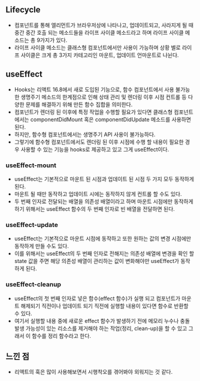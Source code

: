 ## Lifecycle
- 컴포넌트를 통해 엘리먼트가 브라우저상에 나타나고, 업데이트되고, 사라지게 될 때 중간 중간 호출 되는 메소드들을 라이프 사이클 메소드라고 하며 라이프 사이클 메소드는 총 9가지가 있다.
- 라이프 사이클 메소드는 클래스형 컴포넌트에서만 사용이 가능하며 상황 별로 라이프 사이클은 크게 총 3가지 카테고리인 마운트, 업데이트 언마운트로 나뉜다.

## useEffect
- Hooks는 리액트 16.8에서 새로 도입된 기능으로, 함수 컴포넌트에서 사용 불가능한 생명주기 메소드의 한계점으로 인해 상태 관리 및 렌더링 이후 시점 컨트롤 등 다양한 문제를 해결하기 위해 만든 함수 집합을 의미한다.
- 컴포넌트가 렌더링 된 이후에 특정 작업을 수행할 필요가 있다면 클래스형 컴포넌트에서는 componentDidMount 혹은 componentDidUpdate 메소드를 사용하면 된다.
- 하지만, 함수형 컴포넌트에서는 생명주기 API 사용이 불가능하다.
- 그렇기에 함수형 컴포넌트에서도 렌더링 된 이후 시점에 수행 할 내용이 필요한 경우 사용할 수 있는 기능을 hooks로 제공하고 있고 그게 useEffect이다.

### useEffect-mount
- useEffect는 기본적으로 마운트 된 시점과 업데이트 된 시점 두 가지 모두 동작하게 된다.
- 마운트 될 때만 동작하고 업데이트 시에는 동작하지 않게 컨트롤 할 수도 있다.
- 두 번째 인자로 전달되는 배열을 의존성 배열이라고 하며 마운트 시점에만 동작하게 하기 위해서는 useEffect 함수의 두 번째 인자로 빈 배열을 전달하면 된다.

### useEffect-update
- useEffect는 기본적으로 마운트 시점에 동작하고 또한 원하는 값의 변경 시점에만 동작하게 만들 수도 있다. 
- 이를 위해서는 useEffect의 두 번째 인자로 전해지는 의존성 배열에 변경을 확인 할 state 값을 주면 해당 의존성 배열이 관리하는 값이 변화해야만 useEffect가 동작하게 된다.

### useEffect-cleanup
- useEffect의 첫 번째 인자로 넣은 함수(effect 함수)가 실행 되고 컴포넌트가 마운트 해제되기 직전이나 업데이트 되기 직전에 실행할 내용이 있다면 함수로 반환할 수 있다.
- 여기서 실행할 내용 중에 새로운 effect 함수가 발생하기 전에 메모리 누수나 충돌 발생 가능성이 있는 리소스를 제거해야 하는 작업(정리, clean-up)을 할 수 있고 그래서 이 함수를 정리 함수라고 한다.

## 느낀 점
- 리액트의 훅은 많이 사용해보면서 시행착오를 겪어봐야 외워지는 것 같다.